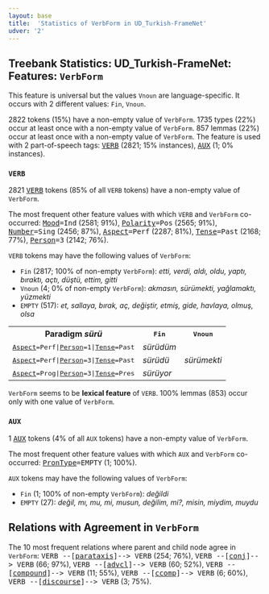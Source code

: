 ```yaml
---
layout: base
title:  'Statistics of VerbForm in UD_Turkish-FrameNet'
udver: '2'
---
```


## Treebank Statistics: UD_Turkish-FrameNet: Features: `VerbForm`

This feature is universal but the values `Vnoun` are language-specific.
It occurs with 2 different values: `Fin`, `Vnoun`.

2822 tokens (15%) have a non-empty value of `VerbForm`.
1735 types (22%) occur at least once with a non-empty value of `VerbForm`.
857 lemmas (22%) occur at least once with a non-empty value of `VerbForm`.
The feature is used with 2 part-of-speech tags: <tt><a href="tr_framenet-pos-VERB.html">VERB</a></tt> (2821; 15% instances), <tt><a href="tr_framenet-pos-AUX.html">AUX</a></tt> (1; 0% instances).

### `VERB`

2821 <tt><a href="tr_framenet-pos-VERB.html">VERB</a></tt> tokens (85% of all `VERB` tokens) have a non-empty value of `VerbForm`.

The most frequent other feature values with which `VERB` and `VerbForm` co-occurred: <tt><a href="tr_framenet-feat-Mood.html">Mood</a></tt><tt>=Ind</tt> (2581; 91%), <tt><a href="tr_framenet-feat-Polarity.html">Polarity</a></tt><tt>=Pos</tt> (2565; 91%), <tt><a href="tr_framenet-feat-Number.html">Number</a></tt><tt>=Sing</tt> (2456; 87%), <tt><a href="tr_framenet-feat-Aspect.html">Aspect</a></tt><tt>=Perf</tt> (2287; 81%), <tt><a href="tr_framenet-feat-Tense.html">Tense</a></tt><tt>=Past</tt> (2168; 77%), <tt><a href="tr_framenet-feat-Person.html">Person</a></tt><tt>=3</tt> (2142; 76%).

`VERB` tokens may have the following values of `VerbForm`:

* `Fin` (2817; 100% of non-empty `VerbForm`): <em>etti, verdi, aldı, oldu, yaptı, bıraktı, açtı, düştü, ettim, gitti</em>
* `Vnoun` (4; 0% of non-empty `VerbForm`): <em>akmasın, sürümekti, yağlamaktı, yüzmekti</em>
* `EMPTY` (517): <em>et, sallaya, bırak, aç, değiştir, etmiş, gide, havlaya, olmuş, olsa</em>

<table>
  <tr><th>Paradigm <i>sürü</i></th><th><tt>Fin</tt></th><th><tt>Vnoun</tt></th></tr>
  <tr><td><tt><tt><a href="tr_framenet-feat-Aspect.html">Aspect</a></tt><tt>=Perf</tt>|<tt><a href="tr_framenet-feat-Person.html">Person</a></tt><tt>=1</tt>|<tt><a href="tr_framenet-feat-Tense.html">Tense</a></tt><tt>=Past</tt></tt></td><td><em>sürüdüm</em></td><td></td></tr>
  <tr><td><tt><tt><a href="tr_framenet-feat-Aspect.html">Aspect</a></tt><tt>=Perf</tt>|<tt><a href="tr_framenet-feat-Person.html">Person</a></tt><tt>=3</tt>|<tt><a href="tr_framenet-feat-Tense.html">Tense</a></tt><tt>=Past</tt></tt></td><td><em>sürüdü</em></td><td><em>sürümekti</em></td></tr>
  <tr><td><tt><tt><a href="tr_framenet-feat-Aspect.html">Aspect</a></tt><tt>=Prog</tt>|<tt><a href="tr_framenet-feat-Person.html">Person</a></tt><tt>=3</tt>|<tt><a href="tr_framenet-feat-Tense.html">Tense</a></tt><tt>=Pres</tt></tt></td><td><em>sürüyor</em></td><td></td></tr>
</table>

`VerbForm` seems to be **lexical feature** of `VERB`. 100% lemmas (853) occur only with one value of `VerbForm`.

### `AUX`

1 <tt><a href="tr_framenet-pos-AUX.html">AUX</a></tt> tokens (4% of all `AUX` tokens) have a non-empty value of `VerbForm`.

The most frequent other feature values with which `AUX` and `VerbForm` co-occurred: <tt><a href="tr_framenet-feat-PronType.html">PronType</a></tt><tt>=EMPTY</tt> (1; 100%).

`AUX` tokens may have the following values of `VerbForm`:

* `Fin` (1; 100% of non-empty `VerbForm`): <em>değildi</em>
* `EMPTY` (27): <em>değil, mı, mu, mi, musun, değilim, mi?, misin, miydim, muydu</em>

## Relations with Agreement in `VerbForm`

The 10 most frequent relations where parent and child node agree in `VerbForm`:
<tt>VERB --[<tt><a href="tr_framenet-dep-parataxis.html">parataxis</a></tt>]--> VERB</tt> (254; 76%),
<tt>VERB --[<tt><a href="tr_framenet-dep-conj.html">conj</a></tt>]--> VERB</tt> (66; 97%),
<tt>VERB --[<tt><a href="tr_framenet-dep-advcl.html">advcl</a></tt>]--> VERB</tt> (60; 52%),
<tt>VERB --[<tt><a href="tr_framenet-dep-compound.html">compound</a></tt>]--> VERB</tt> (11; 55%),
<tt>VERB --[<tt><a href="tr_framenet-dep-ccomp.html">ccomp</a></tt>]--> VERB</tt> (6; 60%),
<tt>VERB --[<tt><a href="tr_framenet-dep-discourse.html">discourse</a></tt>]--> VERB</tt> (3; 75%).

